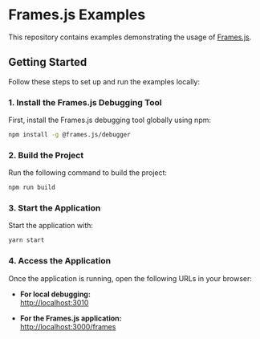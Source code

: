 # Frames.js Examples

This repository contains examples demonstrating the usage of [Frames.js](https://framesjs.org/).

## Getting Started

Follow these steps to set up and run the examples locally:

### 1. Install the Frames.js Debugging Tool

First, install the Frames.js debugging tool globally using npm:

```bash
npm install -g @frames.js/debugger
```

### 2. Build the Project

Run the following command to build the project:

```bash
npm run build
```

### 3. Start the Application

Start the application with:

```bash
yarn start
```

### 4. Access the Application

Once the application is running, open the following URLs in your browser:

- **For local debugging:**  
  [http://localhost:3010](http://localhost:3010)

- **For the Frames.js application:**  
  [http://localhost:3000/frames](http://localhost:3000/frames)
